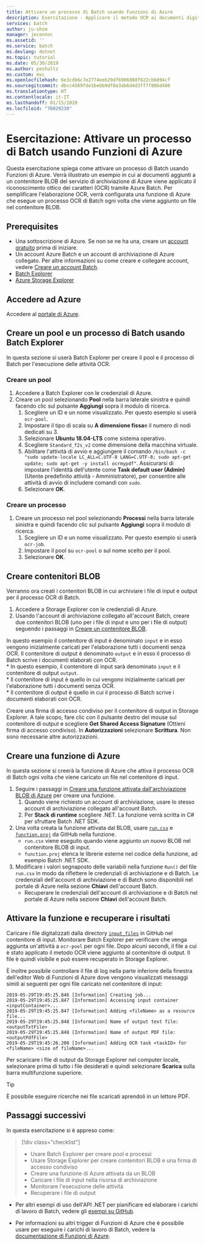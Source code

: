 ```yaml
---
title: Attivare un processo di Batch usando Funzioni di Azure
description: Esercitazione - Applicare il metodo OCR ai documenti digitalizzati quando vengono aggiunti a un BLOB di archiviazione
services: batch
author: ju-shim
manager: jeconnoc
ms.assetid: ''
ms.service: batch
ms.devlang: dotnet
ms.topic: tutorial
ms.date: 05/30/2019
ms.author: peshultz
ms.custom: mvc
ms.openlocfilehash: 6e3cdb6c7e2774eeb29df6986088f822cbb894cf
ms.sourcegitcommit: dbcc4569fde1bebb9df0a3ab6d4d3ff7f806d486
ms.translationtype: HT
ms.contentlocale: it-IT
ms.lasthandoff: 01/15/2020
ms.locfileid: "76029230"
---
```

# <a name="tutorial-trigger-a-batch-job-using-azure-functions"></a>Esercitazione: Attivare un processo di Batch usando Funzioni di Azure

Questa esercitazione spiega come attivare un processo di Batch usando Funzioni di Azure. Verrà illustrato un esempio in cui ai documenti aggiunti a un contenitore BLOB del servizio di archiviazione di Azure viene applicato il riconoscimento ottico dei caratteri (OCR) tramite Azure Batch. Per semplificare l'elaborazione OCR, verrà configurata una funzione di Azure che esegue un processo OCR di Batch ogni volta che viene aggiunto un file nel contenitore BLOB.

## <a name="prerequisites"></a>Prerequisites

* Una sottoscrizione di Azure. Se non se ne ha una, creare un [account gratuito](https://azure.microsoft.com/free/) prima di iniziare.
* Un account Azure Batch e un account di archiviazione di Azure collegato. Per altre informazioni su come creare e collegare account, vedere [Creare un account Batch](quick-create-portal.md#create-a-batch-account).
* [Batch Explorer](https://azure.github.io/BatchExplorer/)
* [Azure Storage Explorer](https://azure.microsoft.com/features/storage-explorer/)

## <a name="sign-in-to-azure"></a>Accedere ad Azure

Accedere al [portale di Azure](https://portal.azure.com).

## <a name="create-a-batch-pool-and-batch-job-using-batch-explorer"></a>Creare un pool e un processo di Batch usando Batch Explorer

In questa sezione si userà Batch Explorer per creare il pool e il processo di Batch per l'esecuzione delle attività OCR. 

### <a name="create-a-pool"></a>Creare un pool

1. Accedere a Batch Explorer con le credenziali di Azure.
1. Creare un pool selezionando **Pool** nella barra laterale sinistra e quindi facendo clic sul pulsante **Aggiungi** sopra il modulo di ricerca. 
    1. Scegliere un ID e un nome visualizzato. Per questo esempio si userà `ocr-pool`.
    1. Impostare il tipo di scala su **A dimensione fissa**e il numero di nodi dedicati su 3.
    1. Selezionare **Ubuntu 18.04-LTS** come sistema operativo.
    1. Scegliere `Standard_f2s_v2` come dimensione della macchina virtuale.
    1. Abilitare l'attività di avvio e aggiungere il comando `/bin/bash -c "sudo update-locale LC_ALL=C.UTF-8 LANG=C.UTF-8; sudo apt-get update; sudo apt-get -y install ocrmypdf"`. Assicurarsi di impostare l'identità dell'utente come **Task default user (Admin)** (Utente predefinito attività - Amministratore), per consentire alle attività di avvio di includere comandi con `sudo`.
    1. Selezionare **OK**.
### <a name="create-a-job"></a>Creare un processo

1. Creare un processo nel pool selezionando **Processi** nella barra laterale sinistra e quindi facendo clic sul pulsante **Aggiungi** sopra il modulo di ricerca. 
    1. Scegliere un ID e un nome visualizzato. Per questo esempio si userà `ocr-job`.
    1. Impostare il pool su `ocr-pool` o sul nome scelto per il pool.
    1. Selezionare **OK**.


## <a name="create-blob-containers"></a>Creare contenitori BLOB

Verranno ora creati i contenitori BLOB in cui archiviare i file di input e output per il processo OCR di Batch.

1. Accedere a Storage Explorer con le credenziali di Azure.
1. Usando l'account di archiviazione collegato all'account Batch, creare due contenitori BLOB (uno per i file di input e uno per i file di output) seguendo i passaggi in [Creare un contenitore BLOB](https://docs.microsoft.com/azure/vs-azure-tools-storage-explorer-blobs#create-a-blob-container).

In questo esempio il contenitore di input è denominato `input` e in esso vengono inizialmente caricati per l'elaborazione tutti i documenti senza OCR. Il contenitore di output è denominato `output` e in esso il processo di Batch scrive i documenti elaborati con OCR.  
    * In questo esempio, il contenitore di input sarà denominato `input` e il contenitore di output `output`.  
    * Il contenitore di input è quello in cui vengono inizialmente caricati per l'elaborazione tutti i documenti senza OCR.  
    * Il contenitore di output è quello in cui il processo di Batch scrive i documenti elaborati con OCR.  

Creare una firma di accesso condiviso per il contenitore di output in Storage Explorer. A tale scopo, fare clic con il pulsante destro del mouse sul contenitore di output e scegliere **Get Shared Access Signature** (Ottieni firma di accesso condiviso). In **Autorizzazioni** selezionare **Scrittura**. Non sono necessarie altre autorizzazioni.  

## <a name="create-an-azure-function"></a>Creare una funzione di Azure

In questa sezione si creerà la funzione di Azure che attiva il processo OCR di Batch ogni volta che viene caricato un file nel contenitore di input.

1. Seguire i passaggi in [Creare una funzione attivata dall'archiviazione BLOB di Azure](https://docs.microsoft.com/azure/azure-functions/functions-create-storage-blob-triggered-function) per creare una funzione.
    1. Quando viene richiesto un account di archiviazione, usare lo stesso account di archiviazione collegato all'account Batch.
    1. Per **Stack di runtime** scegliere .NET. La funzione verrà scritta in C# per sfruttare Batch .NET SDK.
1. Una volta creata la funzione attivata dal BLOB, usare [`run.csx`](https://github.com/Azure-Samples/batch-functions-tutorial/blob/master/run.csx) e [`function.proj`](https://github.com/Azure-Samples/batch-functions-tutorial/blob/master/function.proj) da GitHub nella funzione.
    * `run.csx` viene eseguito quando viene aggiunto un nuovo BLOB nel contenitore BLOB di input.
    * `function.proj` elenca le librerie esterne nel codice della funzione, ad esempio Batch .NET SDK.
1. Modificare i valori segnaposto delle variabili nella funzione `Run()` del file `run.csx` in modo da riflettere le credenziali di archiviazione e di Batch. Le credenziali dell'account di archiviazione e di Batch sono disponibili nel portale di Azure nella sezione **Chiavi** dell'account Batch.
    * Recuperare le credenziali dell'account di archiviazione e di Batch nel portale di Azure nella sezione **Chiavi** dell'account Batch. 

## <a name="trigger-the-function-and-retrieve-results"></a>Attivare la funzione e recuperare i risultati

Caricare i file digitalizzati dalla directory [`input_files`](https://github.com/Azure-Samples/batch-functions-tutorial/tree/master/input_files) in GitHub nel contenitore di input. Monitorare Batch Explorer per verificare che venga aggiunta un'attività a `ocr-pool` per ogni file. Dopo alcuni secondi, il file a cui è stato applicato il metodo OCR viene aggiunto al contenitore di output. Il file è quindi visibile e può essere recuperato in Storage Explorer.

È inoltre possibile controllare il file di log nella parte inferiore della finestra dell'editor Web di Funzioni di Azure dove vengono visualizzati messaggi simili ai seguenti per ogni file caricato nel contenitore di input:

```
2019-05-29T19:45:25.846 [Information] Creating job...
2019-05-29T19:45:25.847 [Information] Accessing input container <inputContainer>...
2019-05-29T19:45:25.847 [Information] Adding <fileName> as a resource file...
2019-05-29T19:45:25.848 [Information] Name of output text file: <outputTxtFile>
2019-05-29T19:45:25.848 [Information] Name of output PDF file: <outputPdfFile>
2019-05-29T19:45:26.200 [Information] Adding OCR task <taskID> for <fileName> <size of fileName>...
```

Per scaricare i file di output da Storage Explorer nel computer locale, selezionare prima di tutto i file desiderati e quindi selezionare **Scarica** sulla barra multifunzione superiore. 

> [!TIP]
> È possibile eseguire ricerche nei file scaricati aprendoli in un lettore PDF.

## <a name="next-steps"></a>Passaggi successivi

In questa esercitazione si è appreso come: 

> [!div class="checklist"]
> * Usare Batch Explorer per creare pool e processi
> * Usare Storage Explorer per creare contenitori BLOB e una firma di accesso condiviso
> * Creare una funzione di Azure attivata da un BLOB
> * Caricare i file di input nella risorsa di archiviazione
> * Monitorare l'esecuzione delle attività
> * Recuperare i file di output

* Per altri esempi di uso dell'API .NET per pianificare ed elaborare i carichi di lavoro di Batch, vedere gli [esempi su GitHub](https://github.com/Azure-Samples/azure-batch-samples/tree/master/CSharp). 

* Per informazioni su altri trigger di Funzioni di Azure che è possibile usare per eseguire i carichi di lavoro di Batch, vedere la [documentazione di Funzioni di Azure](https://docs.microsoft.com/azure/azure-functions/functions-triggers-bindings).
